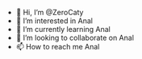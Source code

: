 - 👋 Hi, I’m @ZeroCaty
- 👀 I’m interested in Anal
- 🌱 I’m currently learning Anal
- 💞️ I’m looking to collaborate on Anal
- 📫 How to reach me Anal

<!---
ZeroCaty/ZeroCaty is a ✨ special ✨ repository because its `README.md` (this file) appears on your GitHub profile.
You can click the Preview link to take a look at your changes.
--->
